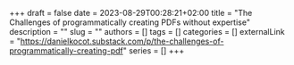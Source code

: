 +++ 
draft = false
date = 2023-08-29T00:28:21+02:00
title = "The Challenges of programmatically creating PDFs without expertise"
description = ""
slug = ""
authors = []
tags = []
categories = []
externalLink = "https://danielkocot.substack.com/p/the-challenges-of-programmatically-creating-pdf"
series = []
+++
